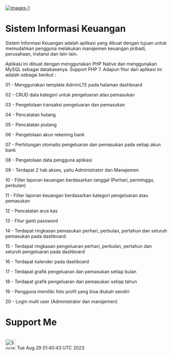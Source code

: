 <a href="https://github.com/Setiawan007/"><img src="https://raw.githubusercontent.com/Setiawan007/Sistem-Informasi-Keuangan/b49eb0af4168ce1f436d0c3068be73e60b4588c8/SS.png" alt="images-1" border="0"></a>

# Sistem Informasi Keuangan
Sistem Informasi Keuangan adalah aplikasi yang dibuat dengan tujuan untuk memudahkan pengguna melakukan manajemen keuangan pribadi, perusahaan, instansi dan lain-lain.

Aplikasi ini dibuat dengan menggunakan PHP Native dan menggunakan MySQL sebagai databasenya. Support PHP 7. Adapun fitur dari aplikasi ini adalah sebagai berikut :

01 - Menggunakan template AdminLTE pada halaman dashboard

02 - CRUD data kategori untuk pengeluaran atau pemasukan

03 - Pengelolaan transaksi pengeluaran dan pemasukan

04 - Pencatatan hutang

05 - Pencatatan piutang

06 - Pengelolaan akun rekening bank

07 - Perhitungan otomatis pengeluaran dan pemasukan pada setiap akun bank

08 - Pengelolaan data pengguna aplikasi

09 - Terdapat 2 hak akses, yaitu Administrator dan Manajemen

10 - Filter laporan keuangan berdasarkan tanggal (Perhari, perminggu, perbulan)

11 - Filter laporan keuangan berdasarkan kategori pengeluaran atau pemasukan

12 - Pencatatan arus kas

13 - Fitur ganti password

14 - Terdapat ringkasan pemasukan perhari, perbulan, pertahun dan seluruh pemasukan pada dashboard

15 - Terdapat ringkasan pengeluaran perhari, perbulan, pertahun dan seluruh pengeluaran pada dashboard

16 - Terdapat kalender pada dashboard

17 - Terdapat grafik pengeluaran dan pemasukan setiap bulan

18 - Terdapat grafik pengeluaran dan pemasukan setiap tahun

19 - Pengguna memiliki foto profil yang bisa diubah sendiri

20 - Login multi user (Administrator dan manajemen)

# Support Me
<br>
<a href="https://sociabuzz.com/setiawan007/support" target="_blank"><img src="https://img.shields.io/badge/Buy_Me_A_Coffee-FFDD00?style=for-the-badge&logo=buy-me-a-coffee&logoColor=black" height="32px" alt="Sociabuzz"></a>
Tue Aug 29 01:40:43 UTC 2023
